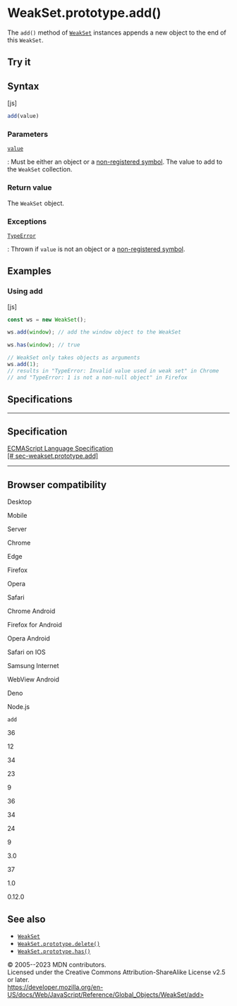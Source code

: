 WeakSet.prototype.add()
=======================

 
The `add()` method of [`WeakSet`](../weakset) instances appends a new
object to the end of this `WeakSet`.


 
Try it 
------

 



 
Syntax
------

 
 
 
[js]


```js
add(value)
```




 
### Parameters

 

[`value`](#value)

:   Must be either an object or a [non-registered
    symbol](../symbol#shared_symbols_in_the_global_symbol_registry). The
    value to add to the `WeakSet` collection.



 
### Return value 

 
The `WeakSet` object.



 
### Exceptions

 

[`TypeError`](../typeerror)

:   Thrown if `value` is not an object or a [non-registered
    symbol](../symbol#shared_symbols_in_the_global_symbol_registry).



 
Examples
--------


 
### Using add 

 
 
 
[js]


```js
const ws = new WeakSet();

ws.add(window); // add the window object to the WeakSet

ws.has(window); // true

// WeakSet only takes objects as arguments
ws.add(1);
// results in "TypeError: Invalid value used in weak set" in Chrome
// and "TypeError: 1 is not a non-null object" in Firefox
```




Specifications
--------------

 
  -------------------------------------------------------------------------------------------------------------------------
  Specification
  -------------------------------------------------------------------------------------------------------------------------
  [ECMAScript Language Specification\
  [\#
  sec-weakset.prototype.add]](https://tc39.es/ecma262/multipage/keyed-collections.html#sec-weakset.prototype.add)

  -------------------------------------------------------------------------------------------------------------------------


Browser compatibility 
---------------------

 


Desktop

Mobile

Server

Chrome

Edge

Firefox

Opera

Safari

Chrome Android

Firefox for Android

Opera Android

Safari on IOS

Samsung Internet

WebView Android

Deno

Node.js

`add`

36

12

34

23

9

36

34

24

9

3.0

37

1.0

0.12.0

 
See also 
--------

 
-   [`WeakSet`](../weakset)
-   [`WeakSet.prototype.delete()`](delete)
-   [`WeakSet.prototype.has()`](has)



 
© 2005--2023 MDN contributors.\
Licensed under the Creative Commons Attribution-ShareAlike License v2.5
or later.\
https://developer.mozilla.org/en-US/docs/Web/JavaScript/Reference/Global_Objects/WeakSet/add>

